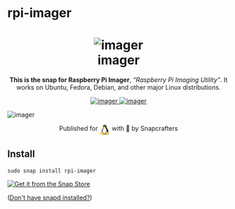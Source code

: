 # rpi-imager

<h1 align="center">
  <img src="https://dashboard.snapcraft.io/site_media/appmedia/2020/03/imager.png" alt="imager">
  <br />
  imager
</h1>

<p align="center"><b>This is the snap for Raspberry Pi Imager</b>, <i>“Raspberry Pi Imaging Utility”</i>. It works on Ubuntu, Fedora, Debian, and other major Linux distributions.</p>

<p align="center">
<a href="https://snapcraft.io/rpi-imager">
  <img alt="imager" src="https://snapcraft.io/rpi-imager/badge.svg" />
  </a>
<a href="https://snapcraft.io/rpi-imager">
  <img alt="imager" src="https://snapcraft.io/rpi-imager/trending.svg?name=0" />
  </a>

![imager](https://dashboard.snapcraft.io/site_media/appmedia/2020/03/pi1.png "imager")

<p align="center">Published for <img src="https://raw.githubusercontent.com/anythingcodes/slack-emoji-for-techies/gh-pages/emoji/tux.png" align="top" width="24" /> with 💝 by Snapcrafters</p>

## Install

    sudo snap install rpi-imager

[![Get it from the Snap Store](https://snapcraft.io/static/images/badges/en/snap-store-white.svg)](https://snapcraft.io/rpi-imager)

([Don't have snapd installed?](https://snapcraft.io/docs/core/install))
